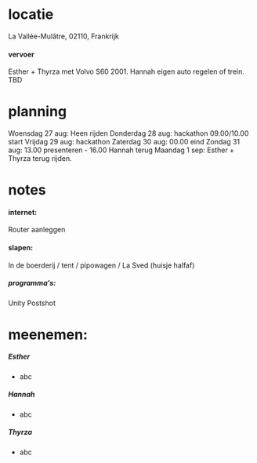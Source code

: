# locatie
La Vallée-Mulâtre, 02110, Frankrijk
#### vervoer
Esther + Thyrza met Volvo S60 2001.
Hannah eigen auto regelen of trein. TBD

# planning
Woensdag 27 aug: Heen rijden
Donderdag 28 aug: hackathon 09.00/10.00 start
Vrijdag 29 aug: hackathon
Zaterdag 30 aug: 00.00 eind
Zondag 31 aug: 13.00 presenteren - 16.00 Hannah terug
Maandag 1 sep: Esther + Thyrza terug rijden.

# notes
#### internet: 
Router aanleggen

#### slapen: 
In de boerderij / tent / pipowagen / La Sved (huisje halfaf)

##### programma's:
Unity
Postshot
# meenemen:
##### Esther
- abc

##### Hannah
- abc


##### Thyrza
- abc

